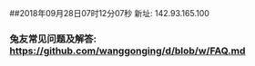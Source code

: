 ##2018年09月28日07时12分07秒 新址: 142.93.165.100
### 兔友常见问题及解答: https://github.com/wanggonging/d/blob/w/FAQ.md
